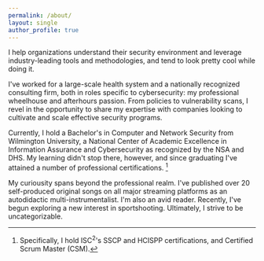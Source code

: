 ```yaml
---
permalink: /about/
layout: single
author_profile: true
---
```


I help organizations understand their security environment and leverage industry-leading tools and methodologies, and tend to look pretty cool while doing it.

I've worked for a large-scale health system and a nationally recognized consulting firm, both in roles specific to cybersecurity: my professional wheelhouse and afterhours passion. From policies to vulnerability scans, I revel in the opportunity to share my expertise with companies looking to cultivate and scale effective security programs.

Currently, I hold a Bachelor's in Computer and Network Security from Wilmington University, a National Center of Academic Excellence in Information Assurance and Cybersecurity as recognized by the NSA and DHS. My learning didn't stop there, however, and since graduating I've attained a number of professional certifications. [^1]

My curiousity spans beyond the professional realm. I've published over 20 self-produced original songs on all major streaming platforms as an autodidactic multi-instrumentalist. I'm also an avid reader. Recently, I've begun exploring a new interest in sportshooting. Ultimately, I strive to be uncategorizable.

[^1]: Specifically, I hold ISC<sup>2</sup>'s SSCP and HCISPP certifications, and Certified Scrum Master (CSM).